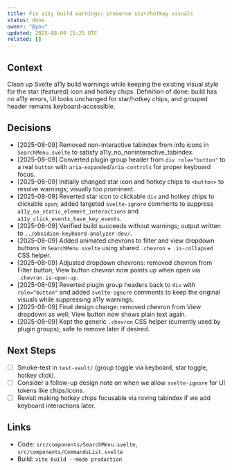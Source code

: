 ```yaml
---
title: Fix a11y build warnings; preserve star/hotkey visuals
status: done
owner: "@you"
updated: 2025-08-09 15:25 UTC
related: []
---
```


## Context
Clean up Svelte a11y build warnings while keeping the existing visual style for the star (featured) icon and hotkey chips. Definition of done: build has no a11y errors, UI looks unchanged for star/hotkey chips, and grouped header remains keyboard-accessible.

## Decisions
- [2025-08-09] Removed non-interactive tabindex from info icons in `SearchMenu.svelte` to satisfy a11y_no_noninteractive_tabindex.
- [2025-08-09] Converted plugin group header from `div role="button"` to a real `button` with `aria-expanded`/`aria-controls` for proper keyboard focus.
- [2025-08-09] Initially changed star icon and hotkey chips to `<button>` to resolve warnings; visually too prominent.
- [2025-08-09] Reverted star icon to clickable `div` and hotkey chips to clickable `span`; added targeted `svelte-ignore` comments to suppress `a11y_no_static_element_interactions` and `a11y_click_events_have_key_events`.
- [2025-08-09] Verified build succeeds without warnings; output written to `../obsidian-keyboard-analyzer-dev/`.
- [2025-08-09] Added animated chevrons to filter and view dropdown buttons in `SearchMenu.svelte` using shared `.chevron` + `.is-collapsed` CSS helper.
- [2025-08-09] Adjusted dropdown chevrons: removed chevron from Filter button; View button chevron now points up when open via `.chevron.is-open-up`.
- [2025-08-09] Reverted plugin group headers back to `div` with `role="button"` and added `svelte-ignore` comments to keep the original visuals while suppressing a11y warnings.
- [2025-08-09] Final design change: removed chevron from View dropdown as well; View button now shows plain text again.
- [2025-08-09] Kept the generic `.chevron` CSS helper (currently used by plugin groups); safe to remove later if desired.

## Next Steps
- [ ] Smoke-test in `test-vault/` (group toggle via keyboard, star toggle, hotkey click).
- [ ] Consider a follow-up design note on when we allow `svelte-ignore` for UI tokens like chips/icons.
- [ ] Revisit making hotkey chips focusable via roving tabindex if we add keyboard interactions later.

## Links
- Code: `src/components/SearchMenu.svelte`, `src/components/CommandsList.svelte`
- Build: `vite build --mode production`
